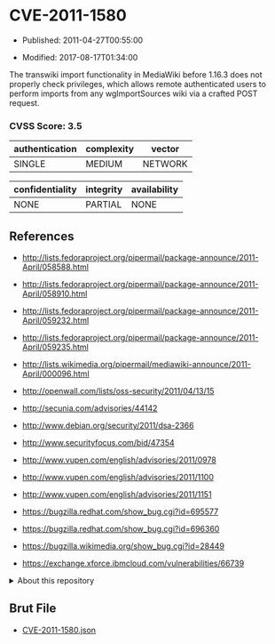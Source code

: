 # CVE-2011-1580

- Published: 2011-04-27T00:55:00

- Modified: 2017-08-17T01:34:00

The transwiki import functionality in MediaWiki before 1.16.3 does not properly check privileges, which allows remote authenticated users to perform imports from any wgImportSources wiki via a crafted POST request.

### CVSS Score: **3.5**

| authentication | complexity | vector |
| --- | --- | --- |
| SINGLE | MEDIUM | NETWORK |

| confidentiality | integrity | availability |
| --- | --- | --- |
| NONE | PARTIAL | NONE |

## References

* http://lists.fedoraproject.org/pipermail/package-announce/2011-April/058588.html

* http://lists.fedoraproject.org/pipermail/package-announce/2011-April/058910.html

* http://lists.fedoraproject.org/pipermail/package-announce/2011-April/059232.html

* http://lists.fedoraproject.org/pipermail/package-announce/2011-April/059235.html

* http://lists.wikimedia.org/pipermail/mediawiki-announce/2011-April/000096.html

* http://openwall.com/lists/oss-security/2011/04/13/15

* http://secunia.com/advisories/44142

* http://www.debian.org/security/2011/dsa-2366

* http://www.securityfocus.com/bid/47354

* http://www.vupen.com/english/advisories/2011/0978

* http://www.vupen.com/english/advisories/2011/1100

* http://www.vupen.com/english/advisories/2011/1151

* https://bugzilla.redhat.com/show_bug.cgi?id=695577

* https://bugzilla.redhat.com/show_bug.cgi?id=696360

* https://bugzilla.wikimedia.org/show_bug.cgi?id=28449

* https://exchange.xforce.ibmcloud.com/vulnerabilities/66739

<details>
<summary>About this repository</summary> 

  This repository is part of the project [Live Hack CVE](https://github.com/Live-Hack-CVE). Main website can be found [www.live-hack.org](https://www.live-hack.org) 
  
  Made by [Sn0wAlice](https://github.com/Sn0wAlice) for the people that care about security and need to have a feed of the latest CVEs. Hope you enjoy it, don't forget to star the repo and follow me on [Twitter](https://twitter.com/Sn0wAlice) and [Github](https://github.com/Sn0wAlice). And that is my [personnal website](https://www.alice-snow.me/)

  - [Home Page](https://github.com/Live-Hack-CVE)
  - [Framework](https://github.com/Live-Hack-CVE/cve-framework)
  - [CVE database](https://github.com/Live-Hack-CVE/full_database)
  - [Changelog](https://github.com/Live-Hack-CVE/Changelog)
</details>

## Brut File

* [CVE-2011-1580.json](https://raw.githubusercontent.com/Live-Hack-CVE/full_database/main/cves/2011/CVE-2011-1580.json)

